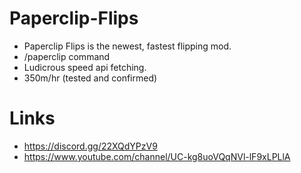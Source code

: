 # Paperclip-Flips
- Paperclip Flips is the newest, fastest flipping mod. 
- /paperclip command
- Ludicrous speed api fetching.
- 350m/hr (tested and confirmed)

# Links
- https://discord.gg/22XQdYPzV9
- https://www.youtube.com/channel/UC-kg8uoVQqNVl-lF9xLPLlA
